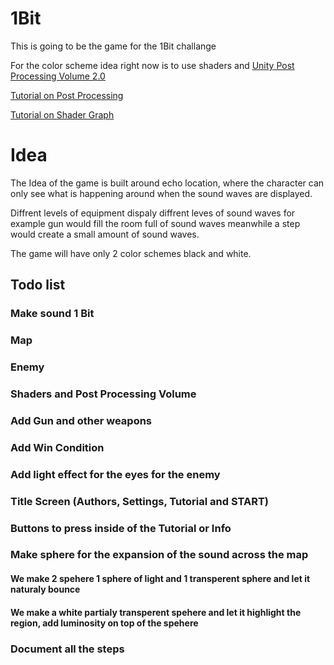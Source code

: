 # 1Bit
 
This is going to be the game for the 1Bit challange

For the color scheme idea right now is to use shaders and [Unity Post Processing Volume 2.0](https://docs.unity3d.com/Packages/com.unity.postprocessing@3.3/manual/index.html)

[Tutorial on Post Processing](https://www.youtube.com/watch?v=9tjYz6Ab0oc)

[Tutorial on Shader Graph](https://www.youtube.com/watch?v=VsUK9K6UbY4)


# Idea

The Idea of the game is built around echo location, where the character can only see what is happening around when the sound waves are displayed.

Diffrent levels of equipment dispaly diffrent leves of sound waves for example gun would fill the room full of sound waves meanwhile a step would create a small amount of sound waves.

The game will have only 2 color schemes black and white.

## Todo list

### Make sound 1 Bit
### Map
### Enemy
### Shaders and Post Processing Volume
### Add Gun and other weapons
### Add Win Condition
### Add light effect for the eyes for the enemy
### Title Screen (Authors, Settings, Tutorial and START)
### Buttons to press inside of the Tutorial or Info
### Make sphere for the expansion of the sound across the map
#### We make 2 spehere 1 sphere of light and 1 transperent sphere and let it naturaly bounce
#### We make a white partialy transperent spehere and let it highlight the region, add luminosity on top of the spehere
### Document all the steps



